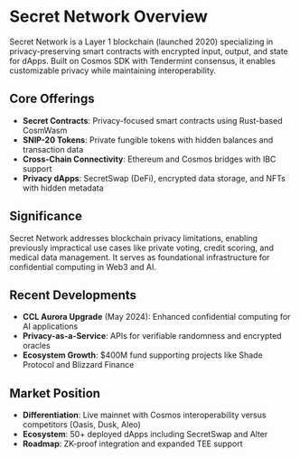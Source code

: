 # Secret Network Overview

Secret Network is a Layer 1 blockchain (launched 2020) specializing in privacy-preserving smart contracts with encrypted input, output, and state for dApps. Built on Cosmos SDK with Tendermint consensus, it enables customizable privacy while maintaining interoperability.

## Core Offerings
- **Secret Contracts**: Privacy-focused smart contracts using Rust-based CosmWasm
- **SNIP-20 Tokens**: Private fungible tokens with hidden balances and transaction data
- **Cross-Chain Connectivity**: Ethereum and Cosmos bridges with IBC support
- **Privacy dApps**: SecretSwap (DeFi), encrypted data storage, and NFTs with hidden metadata

## Significance
Secret Network addresses blockchain privacy limitations, enabling previously impractical use cases like private voting, credit scoring, and medical data management. It serves as foundational infrastructure for confidential computing in Web3 and AI.

## Recent Developments
- **CCL Aurora Upgrade** (May 2024): Enhanced confidential computing for AI applications
- **Privacy-as-a-Service**: APIs for verifiable randomness and encrypted oracles
- **Ecosystem Growth**: $400M fund supporting projects like Shade Protocol and Blizzard Finance

## Market Position
- **Differentiation**: Live mainnet with Cosmos interoperability versus competitors (Oasis, Dusk, Aleo)
- **Ecosystem**: 50+ deployed dApps including SecretSwap and Alter
- **Roadmap**: ZK-proof integration and expanded TEE support
